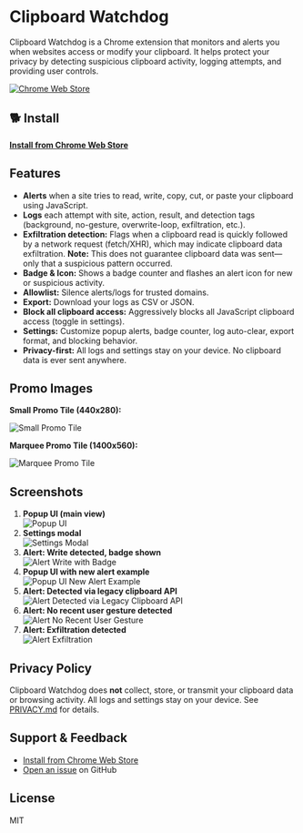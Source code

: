 # Clipboard Watchdog

Clipboard Watchdog is a Chrome extension that monitors and alerts you when websites access or modify your clipboard. It helps protect your privacy by detecting suspicious clipboard activity, logging attempts, and providing user controls.

[![Chrome Web Store](https://img.shields.io/chrome-web-store/v/lkigpidloeacbmmocpnppnjimlmfedif?label=Chrome%20Web%20Store&color=4285f4)](https://chromewebstore.google.com/detail/clipboard-watchdog/lkigpidloeacbmmocpnppnjimlmfedif)

## 🐕 Install

**[Install from Chrome Web Store](https://chromewebstore.google.com/detail/clipboard-watchdog/lkigpidloeacbmmocpnppnjimlmfedif)**

## Features
- **Alerts** when a site tries to read, write, copy, cut, or paste your clipboard using JavaScript.
- **Logs** each attempt with site, action, result, and detection tags (background, no-gesture, overwrite-loop, exfiltration, etc.).
- **Exfiltration detection:** Flags when a clipboard read is quickly followed by a network request (fetch/XHR), which may indicate clipboard data exfiltration. **Note:** This does not guarantee clipboard data was sent—only that a suspicious pattern occurred.
- **Badge & Icon:** Shows a badge counter and flashes an alert icon for new or suspicious activity.
- **Allowlist:** Silence alerts/logs for trusted domains.
- **Export:** Download your logs as CSV or JSON.
- **Block all clipboard access:** Aggressively blocks all JavaScript clipboard access (toggle in settings).
- **Settings:** Customize popup alerts, badge counter, log auto-clear, export format, and blocking behavior.
- **Privacy-first:** All logs and settings stay on your device. No clipboard data is ever sent anywhere.

## Promo Images

**Small Promo Tile (440x280):**

![Small Promo Tile](screenshots/small_promo_tile.png)

**Marquee Promo Tile (1400x560):**

![Marquee Promo Tile](screenshots/CWD_promo-marquee.png)

## Screenshots
1. **Popup UI (main view)**  
   ![Popup UI](screenshots/1_popupUI.png)
2. **Settings modal**  
   ![Settings Modal](screenshots/2_popupUI_settings.png)
3. **Alert: Write detected, badge shown**  
   ![Alert Write with Badge](screenshots/3_alert_write_with_badge.png)
4. **Popup UI with new alert example**  
   ![Popup UI New Alert Example](screenshots/4_popupUI_newalert_example.png)
5. **Alert: Detected via legacy clipboard API**  
   ![Alert Detected via Legacy Clipboard API](screenshots/5_alert_detected-via-legacy-clipboard-API.png)
6. **Alert: No recent user gesture detected**  
   ![Alert No Recent User Gesture](screenshots/6_alert_no-recent-user-gesture.png)
7. **Alert: Exfiltration detected**  
   ![Alert Exfiltration](screenshots/7_alert_exfiltration.png)

## Privacy Policy
Clipboard Watchdog does **not** collect, store, or transmit your clipboard data or browsing activity. All logs and settings stay on your device. See [PRIVACY.md](./PRIVACY.md) for details.

## Support & Feedback
- [Install from Chrome Web Store](https://chromewebstore.google.com/detail/clipboard-watchdog/lkigpidloeacbmmocpnppnjimlmfedif)
- [Open an issue](https://github.com/ianheil/clipboard_watchdog/issues) on GitHub

## License
MIT 